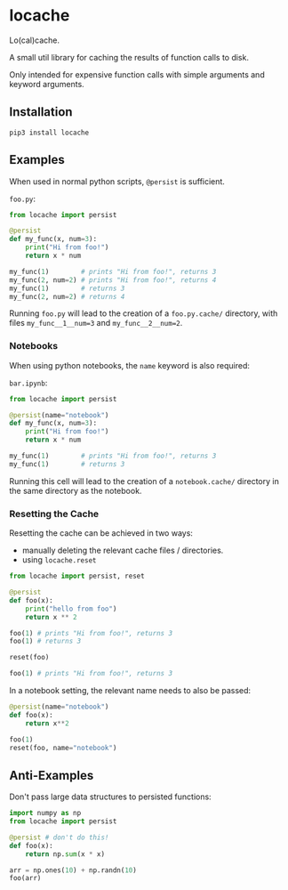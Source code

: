 # locache

Lo(cal)cache.

A small util library for caching the results of function calls to disk.

Only intended for expensive function calls with simple arguments and keyword arguments.

## Installation

`pip3 install locache`

## Examples

When used in normal python scripts, `@persist` is sufficient.

`foo.py`:

```python
from locache import persist

@persist
def my_func(x, num=3):
    print("Hi from foo!")
    return x * num

my_func(1)        # prints "Hi from foo!", returns 3
my_func(2, num=2) # prints "Hi from foo!", returns 4
my_func(1)        # returns 3
my_func(2, num=2) # returns 4
```

Running `foo.py` will lead to the creation of a `foo.py.cache/` directory, with files `my_func__1__num=3` and `my_func__2__num=2`.

### Notebooks

When using python notebooks, the `name` keyword is also required:

`bar.ipynb`:

```python
from locache import persist

@persist(name="notebook")
def my_func(x, num=3):
    print("Hi from foo!")
    return x * num

my_func(1)        # prints "Hi from foo!", returns 3
my_func(1)        # returns 3
```

Running this cell will lead to the creation of a `notebook.cache/` directory in the same directory as the notebook.

### Resetting the Cache

Resetting the cache can be achieved in two ways:

-   manually deleting the relevant cache files / directories.
-   using `locache.reset`

```python
from locache import persist, reset

@persist
def foo(x):
    print("hello from foo")
    return x ** 2

foo(1) # prints "Hi from foo!", returns 3
foo(1) # returns 3

reset(foo)

foo(1) # prints "Hi from foo!", returns 3
```

In a notebook setting, the relevant name needs to also be passed:

```python
@persist(name="notebook")
def foo(x):
    return x**2

foo(1)
reset(foo, name="notebook")
```

## Anti-Examples

Don't pass large data structures to persisted functions:

```python
import numpy as np
from locache import persist

@persist # don't do this!
def foo(x):
    return np.sum(x * x)

arr = np.ones(10) + np.randn(10)
foo(arr)
```
